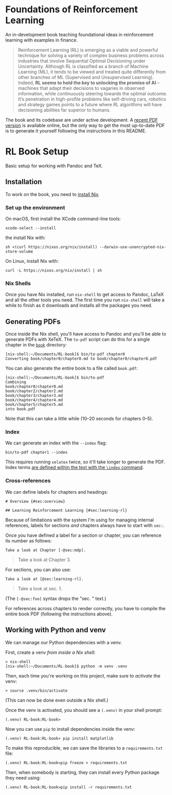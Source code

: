 # Foundations of Reinforcement Learning 

An in-development book teaching foundational ideas in reinforcement learning with examples in finance.

> Reinforcement Learning (RL) is emerging as a viable and powerful technique for solving a variety of complex business problems across industries that involve Sequential Optimal Decisioning under Uncertainty. Although RL is classified as a branch of Machine Learning (ML), it tends to be viewed and treated quite differently from other branches of ML (Supervised and Unsupervised Learning). Indeed, **RL seems to hold the key to unlocking the promise of AI** – machines that adapt their decisions to vagaries in observed information, while continuously steering towards the optimal outcome. It’s penetration in high-profile problems like self-driving cars, robotics and strategy games points to a future where RL algorithms will have decisioning abilities far superior to humans.

The book and its codebase are under active development. A [recent PDF version][recent-pdf] is available online, but the only way to get the most up-to-date PDF is to generate it yourself following the instructions in this README.

[recent-pdf]: https://stanford.edu/~ashlearn/RLForFinanceBook/book.pdf

# RL Book Setup

Basic setup for working with Pandoc and TeX.

## Installation

To work on the book, you need to [install Nix][install].

### Set up the environment

On macOS, first install the XCode command-line tools:

```
xcode-select --install
```

the install Nix with:


```
sh <(curl https://nixos.org/nix/install) --darwin-use-unencrypted-nix-store-volume
```

On Linux, install Nix with:

```
curl -L https://nixos.org/nix/install | sh
```

### Nix Shells

Once you have Nix installed, run `nix-shell` to get access to Pandoc, LaTeX and all the other tools you need. The first time you run `nix-shell` will take a while to finish as it downloads and installs all the packages you need.

[install]: https://nixos.org/download.html

## Generating PDFs

Once inside the Nix shell, you'll have access to Pandoc and you'll be able to generate PDFs with XeTeX. The `to-pdf` script can do this for a single chapter in the [`book`][book] directory:

```
[nix-shell:~/Documents/RL-book]$ bin/to-pdf chapter0
Converting book/chapter0/chapter0.md to book/chapter0/chapter0.pdf
```

[book]: ./book

You can also generate the entire book to a file called `book.pdf`:

```
[nix-shell:~/Documents/RL-book]$ bin/to-pdf
Combining
book/chapter0/chapter0.md
book/chapter2/chapter2.md
book/chapter3/chapter3.md
book/chapter4/chapter4.md
book/chapter5/chapter5.md
into book.pdf
```

Note that this can take a little while (10–20 seconds for chapters 0–5).

### Index

We can generate an index with the `--index` flag:

``` shell
bin/to-pdf chapter1 --index
```

This requires running `xelatex` twice, so it'll take longer to generate the PDF. Index terms [are defined within the text with the `\index` command][index-command].

[index-command]: INDEXING.md

### Cross-references

We can define labels for chapters and headings:

```
# Overview {#sec:overview}

## Learning Reinforcement Learning {#sec:learning-rl}
```

Because of limitations with the system I'm using for managing internal references, labels for sections *and* chapters always have to start with `sec:`.

Once you have defined a label for a section or chapter, you can reference its number as follows:

```
Take a look at Chapter [-@sec:mdp].
```

> Take a look at Chapter 3.

For sections, you can also use:

```
Take a look at [@sec:learning-rl].
```

> Take a look at sec. 1.

(The `[-@sec:foo]` syntax drops the "sec. " text.)

For references across chapters to render correctly, you have to compile the entire book PDF (following the instructions above).

## Working with Python and venv

We can manage our Python dependencies with a venv.

First, create a venv *from inside a Nix shell*:

```
> nix-shell
[nix-shell:~/Documents/RL-book]$ python -m venv .venv
```

Then, each time you're working on this project, make sure to *activate* the venv:

```
> source .venv/bin/activate
```

(This can now be done even outside a Nix shell.)

Once the venv is activated, you should see a `(.venv)` in your shell prompt:

```
(.venv) RL-book:RL-book>
```

Now you can use `pip` to install dependencies inside the venv:

```
(.venv) RL-book:RL-book> pip install matplotlib
```

To make this reproducible, we can save the libraries to a `requirements.txt` file:

```
(.venv) RL-book:RL-book>pip freeze > requirements.txt
```

Then, when somebody is starting, they can install every Python package they need using:

```
(.venv) RL-book:RL-book>pip install -r requirements.txt
```

